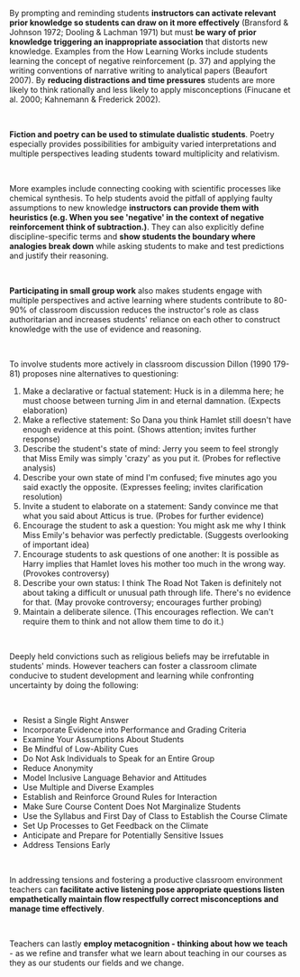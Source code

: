 <p><span style=font-weight: 400;>By prompting and reminding students </span><strong>instructors can activate relevant prior knowledge so students can draw on it more effectively</strong><span style=font-weight: 400;> (Bransford &amp; Johnson 1972; Dooling &amp; Lachman 1971) but must </span><strong>be wary of prior knowledge triggering an inappropriate association</strong><span style=font-weight: 400;> that distorts new knowledge. Examples from the How Learning Works include students learning the concept of negative reinforcement (p. 37) and applying the writing conventions of narrative writing to analytical papers (Beaufort 2007). By </span><strong>reducing distractions and time pressures</strong><span style=font-weight: 400;> students are more likely to think rationally and less likely to apply misconceptions (Finucane et al. 2000; Kahnemann &amp; Frederick 2002).</span></p>  <p> </p>  <p><strong>Fiction and poetry can be used to stimulate dualistic students</strong><span style=font-weight: 400;>. Poetry especially provides possibilities for ambiguity varied interpretations and multiple perspectives leading students toward multiplicity and relativism.</span></p>  <p> </p>  <p><span style=font-weight: 400;>More examples include connecting cooking with scientific processes like chemical synthesis. To help students avoid the pitfall of applying faulty assumptions to new knowledge </span><strong>instructors can provide them with heuristics (e.g. When you see 'negative' in the context of negative reinforcement think of subtraction.)</strong><span style=font-weight: 400;>. They can also explicitly define discipline-specific terms and </span><strong>show students the boundary where analogies break down</strong><span style=font-weight: 400;> while asking students to make and test predictions and justify their reasoning.</span></p>  <p> </p>  <p><strong>Participating in small group work</strong><span style=font-weight: 400;> also makes students engage with multiple perspectives and active learning where students contribute to 80-90% of classroom discussion reduces the instructor's role as class authoritarian and increases students' reliance on each other to construct knowledge with the use of evidence and reasoning. </span></p>  <p> </p>  <p><span style=font-weight: 400;>To involve students more actively in classroom discussion Dillon (1990 179-81) proposes nine alternatives to questioning:</span></p>  <ol>  <li><span style=font-weight: 400;> Make a declarative or factual statement: Huck is in a dilemma here; he must choose between turning Jim in and eternal damnation. (Expects elaboration) </span></li>  <li><span style=font-weight: 400;> Make a reflective statement: So Dana you think Hamlet still doesn't have enough evidence at this point. (Shows attention; invites further response) </span></li>  <li><span style=font-weight: 400;> Describe the student's state of mind: Jerry you seem to feel strongly that Miss Emily was simply 'crazy' as you put it. (Probes for reflective analysis) </span></li>  <li><span style=font-weight: 400;> Describe your own state of mind I'm confused; five minutes ago you said exactly the opposite. (Expresses feeling; invites clarification resolution) </span></li>  <li><span style=font-weight: 400;> Invite a student to elaborate on a statement: Sandy convince me that what you said about Atticus is true. (Probes for further evidence) </span></li>  <li><span style=font-weight: 400;> Encourage the student to ask a question: You might ask me why I think Miss Emily's behavior was perfectly predictable. (Suggests overlooking of important idea) </span></li>  <li><span style=font-weight: 400;> Encourage students to ask questions of one another: It is possible as Harry implies that Hamlet loves his mother too much in the wrong way. (Provokes controversy) </span></li>  <li><span style=font-weight: 400;> Describe your own status: I think The Road Not Taken is definitely not about taking a difficult or unusual path through life. There's no evidence for that. (May provoke controversy; encourages further probing) </span></li>  <li><span style=font-weight: 400;> Maintain a deliberate silence. (This encourages reflection. We can't require them to think and not allow them time to do it.)</span></li>  </ol>  <p> </p>  <p><span style=font-weight: 400;>Deeply held convictions such as religious beliefs may be irrefutable in students' minds. However teachers can foster a classroom climate conducive to student development and learning while confronting uncertainty by doing the following:</span></p>  <p> </p>  <ul>  <li style=font-weight: 400;><span style=font-weight: 400;>Resist a Single Right Answer</span></li>  <li style=font-weight: 400;><span style=font-weight: 400;>Incorporate Evidence into Performance and Grading Criteria</span></li>  <li style=font-weight: 400;><span style=font-weight: 400;>Examine Your Assumptions About Students</span></li>  <li style=font-weight: 400;><span style=font-weight: 400;>Be Mindful of Low-Ability Cues</span></li>  <li style=font-weight: 400;><span style=font-weight: 400;>Do Not Ask Individuals to Speak for an Entire Group</span></li>  <li style=font-weight: 400;><span style=font-weight: 400;>Reduce Anonymity</span></li>  <li style=font-weight: 400;><span style=font-weight: 400;>Model Inclusive Language Behavior and Attitudes</span></li>  <li style=font-weight: 400;><span style=font-weight: 400;>Use Multiple and Diverse Examples</span></li>  <li style=font-weight: 400;><span style=font-weight: 400;>Establish and Reinforce Ground Rules for Interaction</span></li>  <li style=font-weight: 400;><span style=font-weight: 400;>Make Sure Course Content Does Not Marginalize Students</span></li>  <li style=font-weight: 400;><span style=font-weight: 400;>Use the Syllabus and First Day of Class to Establish the Course Climate</span></li>  <li style=font-weight: 400;><span style=font-weight: 400;>Set Up Processes to Get Feedback on the Climate</span></li>  <li style=font-weight: 400;><span style=font-weight: 400;>Anticipate and Prepare for Potentially Sensitive Issues</span></li>  <li style=font-weight: 400;><span style=font-weight: 400;>Address Tensions Early</span></li>  </ul>  <p> </p>  <p><span style=font-weight: 400;>In addressing tensions and fostering a productive classroom environment teachers can </span><strong>facilitate active listening pose appropriate questions listen empathetically maintain flow respectfully correct misconceptions and manage time effectively</strong><span style=font-weight: 400;>. </span></p>  <p> </p>  <p><span style=font-weight: 400;>Teachers can lastly </span><strong>employ metacognition - thinking about how we teach</strong><span style=font-weight: 400;> - as we refine and transfer what we learn about teaching in our courses as they as our students our fields and we change.</span></p>